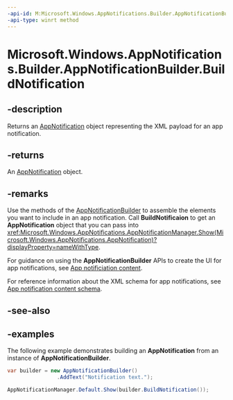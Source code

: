 ```yaml
---
-api-id: M:Microsoft.Windows.AppNotifications.Builder.AppNotificationBuilder.BuildNotification
-api-type: winrt method
---
```


# Microsoft.Windows.AppNotifications.Builder.AppNotificationBuilder.BuildNotification

<!--
public Microsoft.Windows.AppNotifications.AppNotification BuildNotification ();
-->


## -description

Returns an [AppNotification](xref:Microsoft.Windows.AppNotifications.AppNotification) object representing the XML payload for an app notification.

## -returns

An [AppNotification](xref:Microsoft.Windows.AppNotifications.AppNotification) object. 

## -remarks

Use the methods of the [AppNotificationBuilder](xref:Microsoft.Windows.AppNotifications.Builder.AppNotificationBuilder) to assemble the elements you want to include in an app notification. Call **BuildNotificaion** to get an **AppNotification** object that you can pass into <xref:Microsoft.Windows.AppNotifications.AppNotificationManager.Show(Microsoft.Windows.AppNotifications.AppNotification)?displayProperty=nameWithType>.

For guidance on using the **AppNotificationBuilder** APIs to create the UI for app notifications, see [App notificiation content](/windows/apps/design/shell/tiles-and-notifications/adaptive-interactive-toasts).

For reference information about the XML schema for app notifications, see [App notification content schema](/windows/apps/design/shell/tiles-and-notifications/toast-schema).

## -see-also

## -examples

The following example demonstrates building an **AppNotification** from an instance of **AppNotificationBuilder**. 

```csharp
var builder = new AppNotificationBuilder()
                .AddText("Notification text.");

AppNotificationManager.Default.Show(builder.BuildNotification());
```


